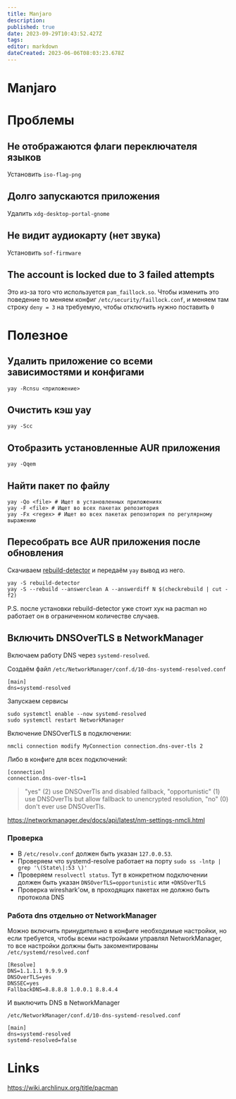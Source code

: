 ```yaml
---
title: Manjaro
description: 
published: true
date: 2023-09-29T10:43:52.427Z
tags: 
editor: markdown
dateCreated: 2023-06-06T08:03:23.678Z
---
```


# Manjaro

# Проблемы

## Не отображаются флаги переключателя языков

Установить `iso-flag-png`

## Долго запускаются приложения

Удалить `xdg-desktop-portal-gnome`

## Не видит аудиокарту (нет звука)

Установить `sof-firmware`

## The account is locked due to 3 failed attempts

Это из-за того что используется `pam_faillock.so`.
Чтобы изменить это поведение то меняем конфиг `/etc/security/faillock.conf`,
и меняем там строку `deny = 3` на требуемую, чтобы отключить нужно поставить `0`

# Полезное

## Удалить приложение со всеми зависимостями и конфигами

```
yay -Rcnsu <приложение>
```

## Очистить кэш yay

```
yay -Scc
```

## Отобразить установленные AUR приложения

```
yay -Qqem
```

## Найти пакет по файлу

```
yay -Qo <file> # Ищет в установленных приложениях
yay -F <file> # Ищет во всех пакетах репозитория
yay -Fx <regex> # Ищет во всех пакетах репозитория по регулярному выражению
```

## Пересобрать все AUR приложения после обновления

Скачиваем [rebuild-detector](https://github.com/maximbaz/rebuild-detector) и передаём `yay` вывод из него.

```
yay -S rebuild-detector
yay -S --rebuild --answerclean A --answerdiff N $(checkrebuild | cut -f2)
```

P.S. после установки rebuild-detector уже стоит хук на pacman но работает он в ограниченном количестве случаев.

## Включить DNSOverTLS в NetworkManager

Включаем работу DNS через `systemd-resolved`.

Создаём файл
`/etc/NetworkManager/conf.d/10-dns-systemd-resolved.conf`
```
[main]
dns=systemd-resolved
```

Запускаем сервисы
```
sudo systemctl enable --now systemd-resolved
sudo systemctl restart NetworkManager
```

Включение DNSOverTLS в подключении:
```
nmcli connection modify MyConnection connection.dns-over-tls 2
```

Либо в конфиге для всех подключений:
```
[connection]
connection.dns-over-tls=1
```

> "yes" (2) use DNSOverTls and disabled fallback, "opportunistic" (1) use DNSOverTls but allow fallback to unencrypted resolution, "no" (0) don't ever use DNSOverTls.

https://networkmanager.dev/docs/api/latest/nm-settings-nmcli.html

### Проверка
- В `/etc/resolv.conf` должен быть указан `127.0.0.53`.
- Проверяем что systemd-resolve работает на порту `sudo ss -lntp | grep '\(State\|:53 \)'`
- Проверяем  `resolvectl status`. Тут в конкретном подключении должен быть указан `DNSOverTLS=opportunistic` или `+DNSOverTLS`
- Проверка wireshark'ом, в проходящих пакетах не должно быть протокола DNS

### Работа dns отдельно от NetworkManager

Можно включить принудительно в конфиге необходимые настройки, но если требуется, чтобы всеми настройками управлял NetworkManager, то все настройки должны быть закоментированы
`/etc/systemd/resolved.conf`
```
[Resolve]
DNS=1.1.1.1 9.9.9.9
DNSOverTLS=yes
DNSSEC=yes
FallbackDNS=8.8.8.8 1.0.0.1 8.8.4.4
```

И выключить DNS в NetworkManager

`/etc/NetworkManager/conf.d/10-dns-systemd-resolved.conf`
```
[main]
dns=systemd-resolved
systemd-resolved=false
```

# Links

https://wiki.archlinux.org/title/pacman